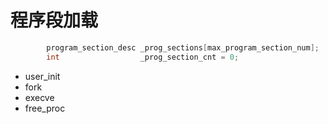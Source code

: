 # 程序段加载
```cpp
		program_section_desc _prog_sections[max_program_section_num];
		int					 _prog_section_cnt = 0;
```
- user_init
- fork
- execve
- free_proc